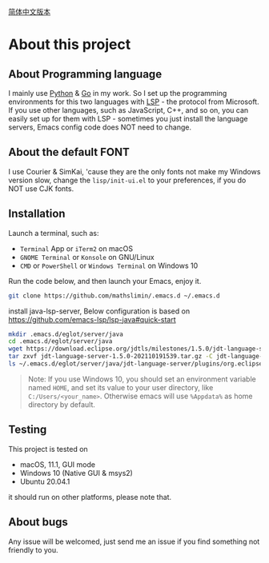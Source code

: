[简体中文版本](./README.zh_CN.md)

# About this project

## About Programming language

I mainly use [Python](https://www.python.org/) & [Go](https://golang.org/) in my work.  So I set up the programming environments for this two languages with [LSP](https://emacs-lsp.github.io/lsp-mode/) - the protocol from Microsoft.  If you use other languages, such as JavaScript, C++, and so on, you can easily set up for them with LSP - sometimes you just install the language servers, Emacs config code does NOT need to change.

## About the default FONT
I use Courier & SimKai, 'cause they are the only fonts not make my Windows version slow, change the `lisp/init-ui.el` to your preferences, if you do NOT use CJK fonts.

## Installation

Launch a terminal, such as:

- `Terminal` App or `iTerm2` on macOS
- `GNOME Terminal` or `Konsole` on GNU/Linux
- `CMD` or `PowerShell` or `Windows Terminal` on Windows 10

Run the code below, and then launch your Emacs, enjoy it.

```bash
git clone https://github.com/mathslimin/.emacs.d ~/.emacs.d
```

install java-lsp-server, Below configuration is based on https://github.com/emacs-lsp/lsp-java#quick-start
```bash
mkdir .emacs.d/eglot/server/java 
cd .emacs.d/eglot/server/java
wget https://download.eclipse.org/jdtls/milestones/1.5.0/jdt-language-server-1.5.0-202110191539.tar.gz
tar zxvf jdt-language-server-1.5.0-202110191539.tar.gz -C jdt-language-server
ls ~/.emacs.d/eglot/server/java/jdt-language-server/plugins/org.eclipse.equinox.launcher_1.6.400.v20210924-0641.jar
```

> Note: If you use Windows 10,  you should set an environment variable named `HOME`,  and set its value to your user directory,  like `C:/Users/<your_name>`. Otherwise emacs will use `%Appdata%` as home directory by default.

## Testing

This project is tested on

- macOS,  11.1,  GUI mode
- Windows 10 (Native GUI & msys2)
- Ubuntu 20.04.1 

it should run on other platforms, please note that.

## About bugs

Any issue will be welcomed, just send me an issue if you find something not friendly to you.
